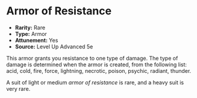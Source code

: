 # Armor of Resistance

- **Rarity:** Rare
- **Type:** Armor
- **Attunement:** Yes
- **Source:** Level Up Advanced 5e

This armor grants you resistance to one type of damage. The type of damage is determined when the armor is created, from the following list: acid, cold, fire, force, lightning, necrotic, poison, psychic, radiant, thunder.

A suit of light or medium _armor of resistance_ is rare, and a heavy suit is very rare.
